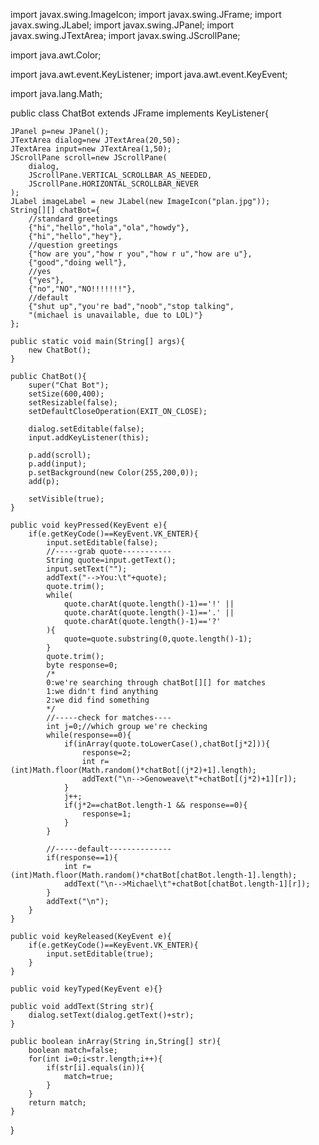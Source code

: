 import javax.swing.ImageIcon;
import javax.swing.JFrame;
import javax.swing.JLabel;
import javax.swing.JPanel;
import javax.swing.JTextArea;
import javax.swing.JScrollPane;

import java.awt.Color;

import java.awt.event.KeyListener;
import java.awt.event.KeyEvent;

import java.lang.Math;

public class ChatBot extends JFrame implements KeyListener{

	JPanel p=new JPanel();
	JTextArea dialog=new JTextArea(20,50);
	JTextArea input=new JTextArea(1,50);
	JScrollPane scroll=new JScrollPane(
		dialog,
		JScrollPane.VERTICAL_SCROLLBAR_AS_NEEDED,
		JScrollPane.HORIZONTAL_SCROLLBAR_NEVER
	);
	JLabel imageLabel = new JLabel(new ImageIcon("plan.jpg"));
	String[][] chatBot={
		//standard greetings
		{"hi","hello","hola","ola","howdy"},
		{"hi","hello","hey"},
		//question greetings
		{"how are you","how r you","how r u","how are u"},
		{"good","doing well"},
		//yes
		{"yes"},
		{"no","NO","NO!!!!!!!"},
		//default
		{"shut up","you're bad","noob","stop talking",
		"(michael is unavailable, due to LOL)"}
	};
	
	public static void main(String[] args){
		new ChatBot();
	}
	
	public ChatBot(){
		super("Chat Bot");
		setSize(600,400);
		setResizable(false);
		setDefaultCloseOperation(EXIT_ON_CLOSE);
		
		dialog.setEditable(false);
		input.addKeyListener(this);
	
		p.add(scroll);
		p.add(input);
		p.setBackground(new Color(255,200,0));
		add(p);
		
		setVisible(true);
	}
	
	public void keyPressed(KeyEvent e){
		if(e.getKeyCode()==KeyEvent.VK_ENTER){
			input.setEditable(false);
			//-----grab quote-----------
			String quote=input.getText();
			input.setText("");
			addText("-->You:\t"+quote);
			quote.trim();
			while(
				quote.charAt(quote.length()-1)=='!' ||
				quote.charAt(quote.length()-1)=='.' ||
				quote.charAt(quote.length()-1)=='?'
			){
				quote=quote.substring(0,quote.length()-1);
			}
			quote.trim();
			byte response=0;
			/*
			0:we're searching through chatBot[][] for matches
			1:we didn't find anything
			2:we did find something
			*/
			//-----check for matches----
			int j=0;//which group we're checking
			while(response==0){
				if(inArray(quote.toLowerCase(),chatBot[j*2])){
					response=2;
					int r=(int)Math.floor(Math.random()*chatBot[(j*2)+1].length);
					addText("\n-->Genoweave\t"+chatBot[(j*2)+1][r]);
				}
				j++;
				if(j*2==chatBot.length-1 && response==0){
					response=1;
				}
			}
			
			//-----default--------------
			if(response==1){
				int r=(int)Math.floor(Math.random()*chatBot[chatBot.length-1].length);
				addText("\n-->Michael\t"+chatBot[chatBot.length-1][r]);
			}
			addText("\n");
		}
	}
	
	public void keyReleased(KeyEvent e){
		if(e.getKeyCode()==KeyEvent.VK_ENTER){
			input.setEditable(true);
		}
	}
	
	public void keyTyped(KeyEvent e){}
	
	public void addText(String str){
		dialog.setText(dialog.getText()+str);
	}
	
	public boolean inArray(String in,String[] str){
		boolean match=false;
		for(int i=0;i<str.length;i++){
			if(str[i].equals(in)){
				match=true;
			}
		}
		return match;
	}
}
